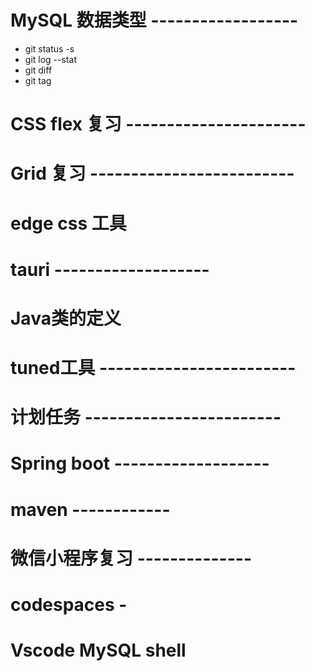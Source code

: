 # MySQL 数据类型 ------------------

- git status -s
- git log --stat
- git diff
- git tag

# CSS flex 复习 ----------------------

# Grid 复习 -------------------------

# edge css 工具

# tauri -------------------

# Java类的定义

# tuned工具 ------------------------
 
# 计划任务 ------------------------

# Spring boot -------------------

# maven ------------

# 微信小程序复习 --------------

# codespaces -

# Vscode MySQL shell



